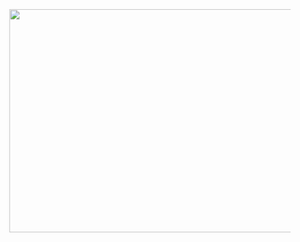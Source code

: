 <img src="/uploads/e19c293fc9670dd1176ef06b6570b22a/fium__1_.png"  width="800" height="400" margin="0 auto">

